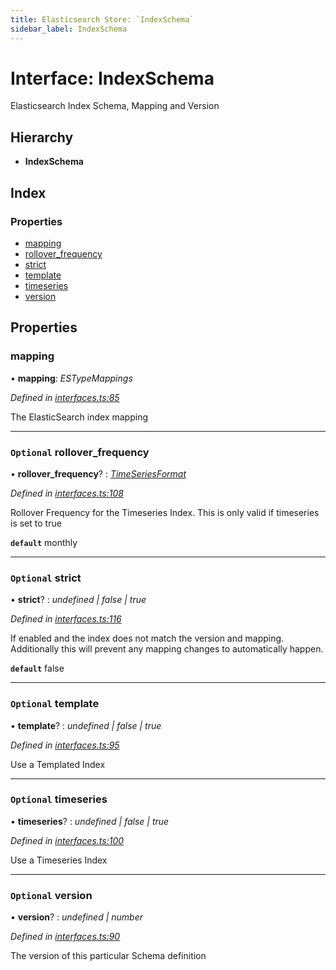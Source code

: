 ```yaml
---
title: Elasticsearch Store: `IndexSchema`
sidebar_label: IndexSchema
---
```


# Interface: IndexSchema

Elasticsearch Index Schema, Mapping and Version

## Hierarchy

* **IndexSchema**

## Index

### Properties

* [mapping](indexschema.md#mapping)
* [rollover_frequency](indexschema.md#optional-rollover_frequency)
* [strict](indexschema.md#optional-strict)
* [template](indexschema.md#optional-template)
* [timeseries](indexschema.md#optional-timeseries)
* [version](indexschema.md#optional-version)

## Properties

###  mapping

• **mapping**: *ESTypeMappings*

*Defined in [interfaces.ts:85](https://github.com/terascope/teraslice/blob/d2d877b60/packages/elasticsearch-store/src/interfaces.ts#L85)*

The ElasticSearch index mapping

___

### `Optional` rollover_frequency

• **rollover_frequency**? : *[TimeSeriesFormat](../overview.md#timeseriesformat)*

*Defined in [interfaces.ts:108](https://github.com/terascope/teraslice/blob/d2d877b60/packages/elasticsearch-store/src/interfaces.ts#L108)*

Rollover Frequency for the Timeseries Index.
This is only valid if timeseries is set to true

**`default`** monthly

___

### `Optional` strict

• **strict**? : *undefined | false | true*

*Defined in [interfaces.ts:116](https://github.com/terascope/teraslice/blob/d2d877b60/packages/elasticsearch-store/src/interfaces.ts#L116)*

If enabled and the index does not match the version and mapping.
Additionally this will prevent any mapping changes to automatically happen.

**`default`** false

___

### `Optional` template

• **template**? : *undefined | false | true*

*Defined in [interfaces.ts:95](https://github.com/terascope/teraslice/blob/d2d877b60/packages/elasticsearch-store/src/interfaces.ts#L95)*

Use a Templated Index

___

### `Optional` timeseries

• **timeseries**? : *undefined | false | true*

*Defined in [interfaces.ts:100](https://github.com/terascope/teraslice/blob/d2d877b60/packages/elasticsearch-store/src/interfaces.ts#L100)*

Use a Timeseries Index

___

### `Optional` version

• **version**? : *undefined | number*

*Defined in [interfaces.ts:90](https://github.com/terascope/teraslice/blob/d2d877b60/packages/elasticsearch-store/src/interfaces.ts#L90)*

The version of this particular Schema definition
